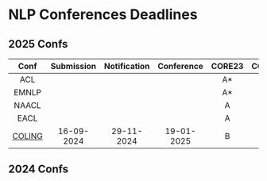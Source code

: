 # NLP Conferences Deadlines

## 2025 Confs

|  Conf  | Submission    |   Notification  |   Conference  | CORE23 | CCF22 |
| :---:  |    :----:     |     :---:       |     :---:     | :---:  | :---:  |
|  ACL   |               |                 |               |   A*   | 
|  EMNLP |               |                 |               |   A*   |
|  NAACL |               |                 |               |   A    |
|  EACL  |               |                 |               |   A    |
| [COLING](https://coling2025.org/) | 16-09-2024 | 29-11-2024 | 19-01-2025 |   B    |

## 2024 Confs


<!--stackedit_data:
eyJoaXN0b3J5IjpbODY0OTI1OTAxLC0xODU4MTc5OTkyLDIwNz
g3Njg4MTQsLTcxNTY3Mjg1MiwxMDg5NDQ5NDIyXX0=
-->